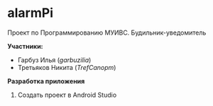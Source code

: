 # alarmPi
Проект по Программированию МУИВС. Будильник-уведомитель

**Участники:**  
- Гарбуз Илья (*garbuzilia*)
- Третьяков Никита (*TrefCanopm*)

**Разработка приложения**
1) Создать проект в Android Studio